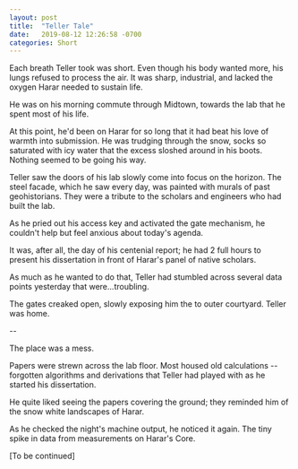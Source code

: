 ```yaml
---
layout: post
title:  "Teller Tale"
date:   2019-08-12 12:26:58 -0700
categories: Short
---
```

Each breath Teller took was short. Even though his body wanted more, his lungs refused to process the air. It was sharp, industrial, and lacked the oxygen Harar needed to sustain life.

He was on his morning commute through Midtown, towards the lab that he spent most of his life.

At this point, he'd been on Harar for so long that it had beat his love of warmth into submission. He was trudging through the snow, socks so saturated with icy water that the excess sloshed around in his boots. Nothing seemed to be going his way.

Teller saw the doors of his lab slowly come into focus on the horizon. The steel facade, which he saw every day, was painted with murals of past geohistorians. They were a tribute to the scholars and engineers who had built the lab.

As he pried out his access key and activated the gate mechanism, he couldn't help but feel anxious about today's agenda. 

It was, after all, the day of his centenial report; he had 2 full hours to present his dissertation in front of Harar's panel of native scholars.

As much as he wanted to do that, Teller had stumbled across several data points yesterday that were...troubling.

The gates creaked open, slowly exposing him the to outer courtyard. Teller was home.

--

The place was a mess.

Papers were strewn across the lab floor. Most housed old calculations -- forgotten algorithms and derivations that Teller had played with as he started his dissertation.

He quite liked seeing the papers covering the ground; they reminded him of the snow white landscapes of Harar.

As he checked the night's machine output, he noticed it again. The tiny spike in data from measurements on Harar's Core.

[To be continued]
